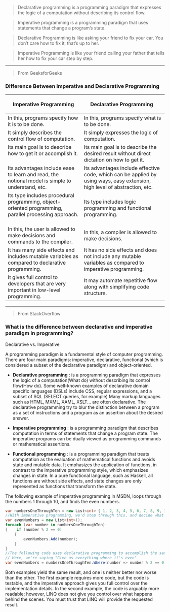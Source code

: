 > Declarative programming is a programming paradigm that expresses the logic of a computation without describing its control flow.

> Imperative programming is a programming paradigm that uses statements that change a program’s state.

> Declarative Programming is like asking your friend to fix your car. You don’t care how to fix it, that’s up to her.

> Imperative Programming is like your friend calling your father that tells her how to fix your car step by step.

<hr/>

> From GeeksforGeeks

### Difference Between Imperative and Declarative Programming

<table><thead><tr><th><p style=text-align:center>Imperative Programming<th><p style=text-align:center>Declarative Programming<i><strong> &nbsp;</strong></i><tbody><tr><td>In this, programs specify how it is to be done. &nbsp;<td>In this, programs specify what is to be done. &nbsp;<tr><td>It simply describes the control flow of computation.&nbsp;<td>It simply expresses the logic of computation. &nbsp;<tr><td>Its main goal is to describe how to get it or accomplish it. &nbsp;<td>Its main goal is to describe the desired result without direct dictation on how to get it. &nbsp;<tr><td>Its advantages include ease to learn and read, the notional model is simple to understand, etc. &nbsp;<td>Its advantages include effective code, which can be applied by using ways, easy extension, high level of abstraction, etc. &nbsp;<tr><td>Its type includes procedural programming, object-oriented programming, parallel processing approach. &nbsp;<td>Its type includes logic programming and functional programming. &nbsp;<tr><td>In this, the user is allowed to make decisions and commands to the compiler. &nbsp;<td>In this, a compiler is allowed to make decisions. &nbsp;<tr><td>It has many side effects and includes mutable variables as compared to declarative programming. &nbsp;<td>It has no side effects and does not include any mutable variables as compared to imperative programming. &nbsp;<tr><td>It gives full control to developers that are very important in low-level programming. &nbsp;<td>It may automate repetitive flow along with simplifying code structure.&nbsp;</table>
<hr/>

> From StackOverflow

### What is the difference between declarative and imperative paradigm in programming?

Declarative vs. Imperative

A programming paradigm is a fundamental style of computer programming. There are four main paradigms: imperative, declarative, functional (which is considered a subset of the declarative paradigm) and object-oriented.

- **Declarative programming** : is a programming paradigm that expresses the logic of a computation(What do) without describing its control flow(How do). Some well-known examples of declarative domain specific languages (DSLs) include CSS, regular expressions, and a subset of SQL (SELECT queries, for example) Many markup languages such as HTML, MXML, XAML, XSLT... are often declarative. The declarative programming try to blur the distinction between a program as a set of instructions and a program as an assertion about the desired answer.

- **Imperative programming** : is a programming paradigm that describes computation in terms of statements that change a program state. The imperative programs can be dually viewed as programming commands or mathematical assertions.

- **Functional programming** : is a programming paradigm that treats computation as the evaluation of mathematical functions and avoids state and mutable data. It emphasizes the application of functions, in contrast to the imperative programming style, which emphasizes changes in state. In a pure functional language, such as Haskell, all functions are without side effects, and state changes are only represented as functions that transform the state.

The following example of imperative programming in MSDN, loops through the numbers 1 through 10, and finds the even numbers.

```cs
var numbersOneThroughTen = new List<int> { 1, 2, 3, 4, 5, 6, 7, 8, 9, 10 };
//With imperative programming, we'd step through this, and decide what we want:
var evenNumbers = new List<int>();
foreach (var number in numbersOneThroughTen)
{    if (number % 2 == 0)
    {
        evenNumbers.Add(number);
    }
}
//The following code uses declarative programming to accomplish the same thing.
// Here, we're saying "Give us everything where it's even"
var evenNumbers = numbersOneThroughTen.Where(number => number % 2 == 0);

```

Both examples yield the same result, and one is neither better nor worse than the other. The first example requires more code, but the code is testable, and the imperative approach gives you full control over the implementation details. In the second example, the code is arguably more readable; however, LINQ does not give you control over what happens behind the scenes. You must trust that LINQ will provide the requested result.
